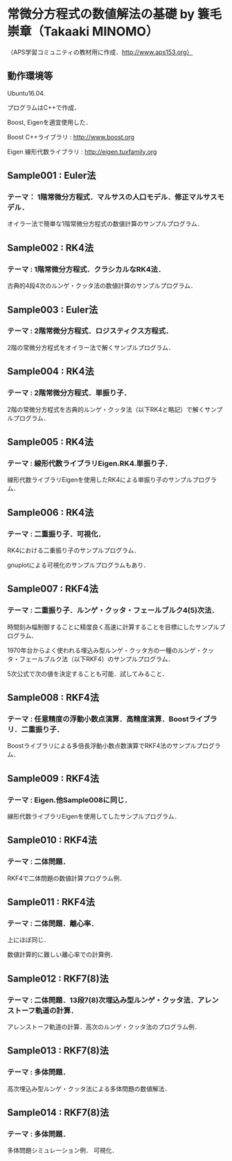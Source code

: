 # 常微分方程式の数値解法の基礎 by 簑毛崇章（Takaaki MINOMO）

（APS学習コミュニティの教材用に作成．http://www.aps153.org）

## 動作環境等

Ubuntu16.04.

プログラムはC++で作成．

Boost, Eigenを適宜使用した．
 
Boost C++ライブラリ : http://www.boost.org

Eigen 線形代数ライブラリ : http://eigen.tuxfamily.org


## Sample001 : Euler法
### テーマ： 1階常微分方程式．マルサスの人口モデル．修正マルサスモデル．

オイラー法で簡単な1階常微分方程式の数値計算のサンプルプログラム．


## Sample002 : RK4法
### テーマ : 1階常微分方程式．クラシカルなRK4法．

古典的4段4次のルンゲ・クッタ法の数値計算のサンプルプログラム．


## Sample003 : Euler法
### テーマ : 2階常微分方程式．ロジスティクス方程式．

2階の常微分方程式をオイラー法で解くサンプルプログラム．


## Sample004 : RK4法
### テーマ : 2階常微分方程式．単振り子．

2階の常微分方程式を古典的ルンゲ・クッタ法（以下RK4と略記）で解くサンプルプログラム．


## Sample005 : RK4法
### テーマ : 線形代数ライブラリEigen.RK4.単振り子．

線形代数ライブラリEigenを使用したRK4による単振り子のサンプルプログラム．


## Sample006 : RK4法
### テーマ : 二重振り子．可視化．

RK4における二重振り子のサンプルプログラム．

gnuplotによる可視化のサンプルプログラムもあり．


## Sample007 : RKF4法
### テーマ : 二重振り子．ルンゲ・クッタ・フェールブルク4(5)次法．

時間刻み幅制御することに精度良く高速に計算することを目標にしたサンプルプログラム．

1970年台からよく使われる埋込み型ルンゲ・クッタ方の一種のルンゲ・クッタ・フェールブルク法（以下RKF4）のサンプルプログラム．

5次公式で次の値を決定することも可能．試してみること．


## Sample008 : RKF4法
### テーマ : 任意精度の浮動小数点演算．高精度演算．Boostライブラリ．二重振り子．

Boostライブラリによる多倍長浮動小数点数演算でRKF4法のサンプルプログラム．


## Sample009 : RKF4法
### テーマ : Eigen.他Sample008に同じ．

線形代数ライブラリEigenを使用してしたサンプルプログラム．


## Sample010 : RKF4法
### テーマ : 二体問題．

RKF4で二体問題の数値計算プログラム例．


## Sample011 : RKF4法
### テーマ : 二体問題．離心率．

上にほぼ同じ．

数値計算的に難しい離心率での計算例．


## Sample012 : RKF7(8)法
### テーマ : 二体問題．13段7(8)次埋込み型ルンゲ・クッタ法．アレンストーフ軌道の計算．

アレンストーフ軌道の計算．高次のルンゲ・クッタ法のプログラム例．


## Sample013 : RKF7(8)法
### テーマ : 多体問題．

高次埋込み型ルンゲ・クッタ法による多体問題の数値解法．


## Sample014 : RKF7(8)法
### テーマ : 多体問題．

多体問題シミュレーション例．
可視化．
